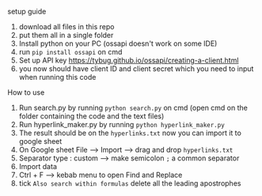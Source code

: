 setup guide

1. download all files in this repo
2. put them all in a single folder
3. Install python on your PC (ossapi doesn't work on some IDE)
4. run `pip install ossapi` on cmd
5. Set up API key https://tybug.github.io/ossapi/creating-a-client.html
6. you now should have client ID and client secret which you need to input when running this code

How to use
1. Run search.py by running `python search.py` on cmd (open cmd on the folder containing the code and the text files)
2. Run hyperlink_maker.py by running `python hyperlink_maker.py`
3. The result should be on the `hyperlinks.txt` now you can import it to google sheet
4. On Google sheet File --> Import --> drag and drop `hyperlinks.txt`
5. Separator type : custom --> make semicolon `;` a common separator
6. Import data
7. Ctrl + F --> kebab menu to open Find and Replace
8. tick `Also search within formulas` delete all the leading apostrophes
